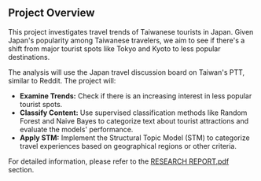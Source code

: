 ## Project Overview

This project investigates travel trends of Taiwanese tourists in Japan. Given Japan's popularity among Taiwanese travelers, we aim to see if there's a shift from major tourist spots like Tokyo and Kyoto to less popular destinations.

The analysis will use the Japan travel discussion board on Taiwan's PTT, similar to Reddit. The project will:

- **Examine Trends:** Check if there is an increasing interest in less popular tourist spots.
- **Classify Content:** Use supervised classification methods like Random Forest and Naive Bayes to categorize text about tourist attractions and evaluate the models' performance.
- **Apply STM:** Implement the Structural Topic Model (STM) to categorize travel experiences based on geographical regions or other criteria.

For detailed information, please refer to the [RESEARCH REPORT.pdf](#research-report.md) section.
